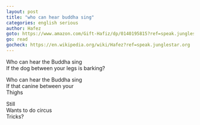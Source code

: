 ```yaml
---
layout: post
title: "who can hear buddha sing"
categories: english serious
author: Hafez
goto: https://www.amazon.com/Gift-Hafiz/dp/0140195815?ref=speak.junglestar.org
go: read
gocheck: https://en.wikipedia.org/wiki/Hafez?ref=speak.junglestar.org
---
```

Who can hear the Buddha sing  
If the dog between your legs is barking?  

Who can hear the Buddha sing  
If that canine between your  
Thighs

Still  
Wants to do circus  
Tricks?
